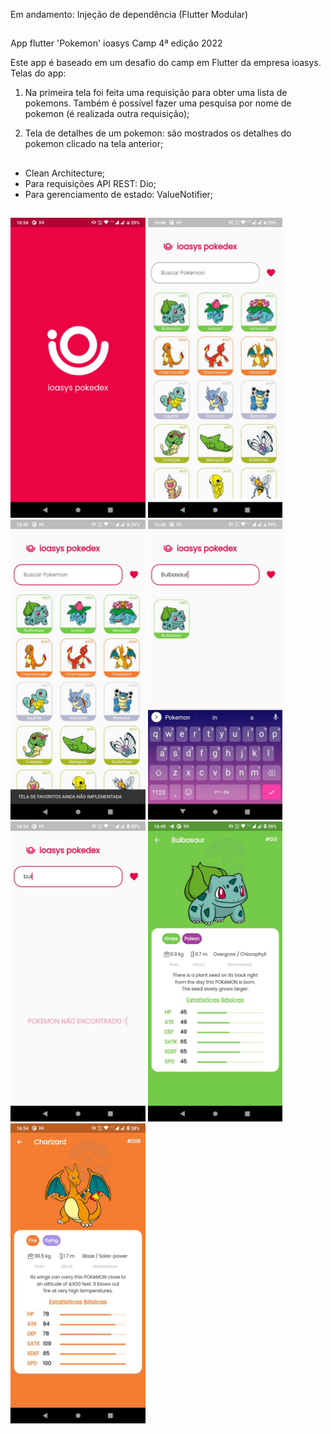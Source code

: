 Em andamento: Injeção de dependência (Flutter Modular)
##
App flutter 'Pokemon' ioasys Camp 4ª edição 2022

Este app é baseado em um desafio do camp em Flutter da empresa ioasys. Telas do app:

1. Na primeira tela foi feita uma requisição para obter uma lista de pokemons. Também é possível fazer uma pesquisa por nome de pokemon (é realizada outra requisição); 
   
2. Tela de detalhes de um pokemon:  são mostrados os detalhes do pokemon clicado na tela anterior;

##

- Clean Architecture;
- Para requisições API REST: Dio;
- Para gerenciamento de estado: ValueNotifier;

##

<img height="480px" src="assets/images_read_me/image.jpg"> <img height="480px" src="assets/images_read_me/image1.jpg"> <img height="480px" src="assets/images_read_me/image2.jpg"> <img height="480px" src="assets/images_read_me/image3.jpg"> <img height="480px" src="assets/images_read_me/image4.jpg"> <img height="480px" src="assets/images_read_me/image5.jpg"> <img height="480px" src="assets/images_read_me/image6.jpg">